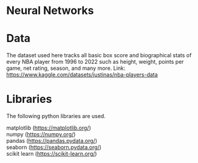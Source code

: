 # Neural Networks

# Data

The dataset used here tracks all basic box score and biographical stats of every NBA player from 1996 to 2022 such as height, weight, points per game, net rating, season, and many more. Link: https://www.kaggle.com/datasets/justinas/nba-players-data

# Libraries
The following python libraries are used.

matplotlib (https://matplotlib.org/)  
numpy (https://numpy.org/)  
pandas (https://pandas.pydata.org/)  
seaborn (https://seaborn.pydata.org/)  
scikit learn (https://scikit-learn.org/)  
